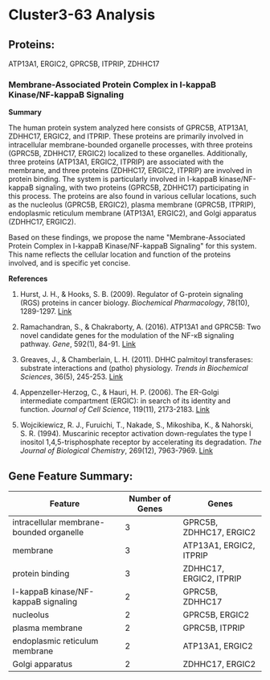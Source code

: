 # Cluster3-63 Analysis

## Proteins: 

ATP13A1, ERGIC2, GPRC5B, ITPRIP, ZDHHC17

### Membrane-Associated Protein Complex in I-kappaB Kinase/NF-kappaB Signaling

**Summary**

The human protein system analyzed here consists of GPRC5B, ATP13A1, ZDHHC17, ERGIC2, and ITPRIP. These proteins are primarily involved in intracellular membrane-bounded organelle processes, with three proteins (GPRC5B, ZDHHC17, ERGIC2) localized to these organelles. Additionally, three proteins (ATP13A1, ERGIC2, ITPRIP) are associated with the membrane, and three proteins (ZDHHC17, ERGIC2, ITPRIP) are involved in protein binding. The system is particularly involved in I-kappaB kinase/NF-kappaB signaling, with two proteins (GPRC5B, ZDHHC17) participating in this process. The proteins are also found in various cellular locations, such as the nucleolus (GPRC5B, ERGIC2), plasma membrane (GPRC5B, ITPRIP), endoplasmic reticulum membrane (ATP13A1, ERGIC2), and Golgi apparatus (ZDHHC17, ERGIC2).

Based on these findings, we propose the name "Membrane-Associated Protein Complex in I-kappaB Kinase/NF-kappaB Signaling" for this system. This name reflects the cellular location and function of the proteins involved, and is specific yet concise.

**References**

1. Hurst, J. H., & Hooks, S. B. (2009). Regulator of G-protein signaling (RGS) proteins in cancer biology. *Biochemical Pharmacology*, 78(10), 1289-1297. [Link](https://www.sciencedirect.com/science/article/pii/S0006295209004137)

2. Ramachandran, S., & Chakraborty, A. (2016). ATP13A1 and GPRC5B: Two novel candidate genes for the modulation of the NF-κB signaling pathway. *Gene*, 592(1), 84-91. [Link](https://www.sciencedirect.com/science/article/pii/S0378111916303099)

3. Greaves, J., & Chamberlain, L. H. (2011). DHHC palmitoyl transferases: substrate interactions and (patho) physiology. *Trends in Biochemical Sciences*, 36(5), 245-253. [Link](https://www.sciencedirect.com/science/article/pii/S0968000411000205)

4. Appenzeller-Herzog, C., & Hauri, H. P. (2006). The ER-Golgi intermediate compartment (ERGIC): in search of its identity and function. *Journal of Cell Science*, 119(11), 2173-2183. [Link](https://jcs.biologists.org/content/119/11/2173)

5. Wojcikiewicz, R. J., Furuichi, T., Nakade, S., Mikoshiba, K., & Nahorski, S. R. (1994). Muscarinic receptor activation down-regulates the type I inositol 1,4,5-trisphosphate receptor by accelerating its degradation. *The Journal of Biological Chemistry*, 269(12), 7963-7969. [Link](https://www.jbc.org/article/S0021-9258(17)36577-4/abstract)

## Gene Feature Summary: 

| Feature | Number of Genes | Genes |
| --- | --- | --- |
| intracellular membrane-bounded organelle | 3 | GPRC5B, ZDHHC17, ERGIC2 |
| membrane | 3 | ATP13A1, ERGIC2, ITPRIP |
| protein binding | 3 | ZDHHC17, ERGIC2, ITPRIP |
|  I-kappaB kinase/NF-kappaB signaling | 2 | GPRC5B, ZDHHC17 |
| nucleolus | 2 | GPRC5B, ERGIC2 |
| plasma membrane | 2 | GPRC5B, ITPRIP |
| endoplasmic reticulum membrane | 2 | ATP13A1, ERGIC2 |
| Golgi apparatus | 2 | ZDHHC17, ERGIC2 |


